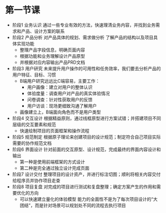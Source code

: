 # 第一节课

- 阶段1 业务认识 通过一些专业有效的方法，快速理清业务内容，并找到业务需求和产品、设计方案的联系
- 阶段2 产品分析 对产品具体的规划、需求做分析 了解产品的结构以及项目具体实现功能
	- 整理产品字段信息，明确页面内容
	- 根据功能和业务理解设计产品原型
	- 并根据对应内容输出产品PRD文档
- 阶段3 用户研究 未来提升用户操作的可用性和任务效率，我们要去分析产品的用户特征、目标、习惯
	- B端用户研究远远比C端容易，主要工作：
		- 用户画像：建立对用户的整体认识
		- 体验度量：调查用户对产品的真实体验情况
		- 问卷调查：针对性获取用户的反馈
		- 用户访谈：现场更细致沟通了解用户
	- 画像建立上，B端面向角色而不是用户类型
- 阶段4 交互设计 根据精益原则，通过线框原型进行方案试错；并搭建项目不同层级的交互要素和规范
	- 快速绘制项目的页面框架和操作流程
- 阶段5 规范制定 根据原子理论来创建项目的设计规范；制定符合自己项目实际需要的协作规范文档
- 阶段6 界面设计 针对前面的交互原型、设计规范，完成最终的界面内容设计和输出
	- 第一种是使用前端框架的方式设计
	- 第二种是完全通过独立设计完成页面
- 阶段7 设计交付 整理项目的设计资产，并进行标注切图；顺利将相关内容交付给程序员并协作项目走查
- 阶段8 项目复盘 对完成的项目进行测试和复盘整理；确定方案产生的作用和需要优化的方向
	- 可以快速建立量化的体验模型 能力的全面性不是为了每次项目设计的“大团结”，而是针对场景可以规划处不同的流程去执行项目